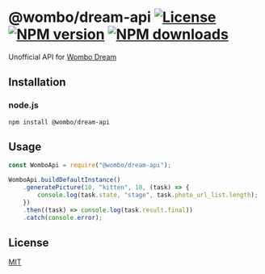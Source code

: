 # @wombo/dream-api [![License][license-image]][license-url] [![NPM version][npm-image]][npm-url] [![NPM downloads][npm-downloads-image]][npm-downloads-url]

Unofficial API for [Wombo Dream](https://app.wombo.art)

## Installation

### node.js

    npm install @wombo/dream-api

## Usage

```javascript
const WomboApi = require("@wombo/dream-api");

WomboApi.buildDefaultInstance()
	.generatePicture(10, "kitten", 10, (task) => {
		console.log(task.state, "stage", task.photo_url_list.length);
	})
	.then((task) => console.log(task.result.final))
	.catch(console.error);
```

## License

[MIT](LICENSE)

[license-image]: https://img.shields.io/github/license/leopoldhub/wombo-dream-api.svg
[license-url]: https://github.com/leopoldhub/wombo-dream-api/blob/master/LICENSE
[npm-image]: https://img.shields.io/npm/v/@wombo/dream-api.svg
[npm-url]: https://www.npmjs.com/package/@wombo/dream-api
[npm-downloads-image]: https://img.shields.io/npm/dm/@wombo/dream-api.svg
[npm-downloads-url]: https://www.npmjs.com/package/@wombo/dream-api
